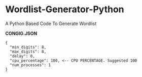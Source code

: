 # Wordlist-Generator-Python
A Python Based Code To Generate Wordlist


**CONGIG.JSON**
```
{
  "min_digits": 8,
  "max_digits": 8,
  "delay": 0,
  "cpu_percentage": 100, <-- CPU PERCENTAGE. Suggested 100
  "num_processes": 1
}
```

